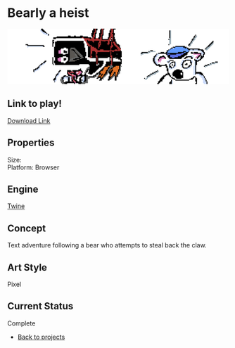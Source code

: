 # Bearly a heist

![bearBanner](/images/bearlyAHeist/intro2.png)

## Link to play!
[Download Link](https://green-game-17.gitlab.io/bearly-a-heist/)

## Properties
Size: <br>
Platform: Browser

## Engine
[Twine](https://twinery.org/)

## Concept
Text adventure following a bear who attempts to steal back the claw.

## Art Style
Pixel

## Current Status
Complete



- [Back to projects](games.md)
